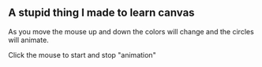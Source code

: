 ## A stupid thing I made to learn canvas

As you move the mouse up and down the colors will change and the circles will animate.

Click the mouse to start and stop "animation"


